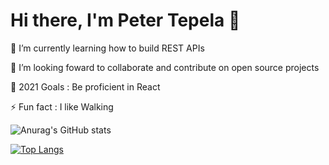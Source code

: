 # Hi there, I'm Peter Tepela 👋

🌱 I’m currently learning how to build REST APIs

👯 I’m looking foward to collaborate and contribute on open source projects

🥅 2021 Goals : Be proficient in React

⚡ Fun fact : I like Walking

![Anurag's GitHub stats](https://github-readme-stats.vercel.app/api?username=sankaire&count_private=true&show_icons=true&theme=radical)



[![Top Langs](https://github-readme-stats.vercel.app/api/top-langs/?username=sankaire&langs_count=8&layout=compact&theme=radical)
](https://github.com/anuraghazra/github-readme-stats)









